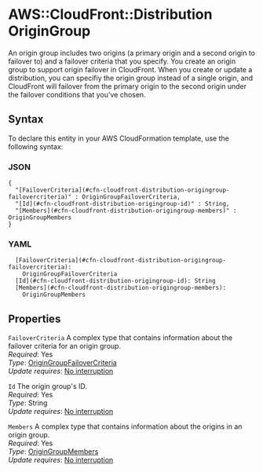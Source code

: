 # AWS::CloudFront::Distribution OriginGroup<a name="aws-properties-cloudfront-distribution-origingroup"></a>

An origin group includes two origins \(a primary origin and a second origin to failover to\) and a failover criteria that you specify\. You create an origin group to support origin failover in CloudFront\. When you create or update a distribution, you can specifiy the origin group instead of a single origin, and CloudFront will failover from the primary origin to the second origin under the failover conditions that you've chosen\.

## Syntax<a name="aws-properties-cloudfront-distribution-origingroup-syntax"></a>

To declare this entity in your AWS CloudFormation template, use the following syntax:

### JSON<a name="aws-properties-cloudfront-distribution-origingroup-syntax.json"></a>

```
{
  "[FailoverCriteria](#cfn-cloudfront-distribution-origingroup-failovercriteria)" : OriginGroupFailoverCriteria,
  "[Id](#cfn-cloudfront-distribution-origingroup-id)" : String,
  "[Members](#cfn-cloudfront-distribution-origingroup-members)" : OriginGroupMembers
}
```

### YAML<a name="aws-properties-cloudfront-distribution-origingroup-syntax.yaml"></a>

```
  [FailoverCriteria](#cfn-cloudfront-distribution-origingroup-failovercriteria):
    OriginGroupFailoverCriteria
  [Id](#cfn-cloudfront-distribution-origingroup-id): String
  [Members](#cfn-cloudfront-distribution-origingroup-members):
    OriginGroupMembers
```

## Properties<a name="aws-properties-cloudfront-distribution-origingroup-properties"></a>

`FailoverCriteria` <a name="cfn-cloudfront-distribution-origingroup-failovercriteria"></a>
A complex type that contains information about the failover criteria for an origin group\.  
_Required_: Yes  
_Type_: [OriginGroupFailoverCriteria](aws-properties-cloudfront-distribution-origingroupfailovercriteria.md)  
_Update requires_: [No interruption](https://docs.aws.amazon.com/AWSCloudFormation/latest/UserGuide/using-cfn-updating-stacks-update-behaviors.html#update-no-interrupt)

`Id` <a name="cfn-cloudfront-distribution-origingroup-id"></a>
The origin group's ID\.  
_Required_: Yes  
_Type_: String  
_Update requires_: [No interruption](https://docs.aws.amazon.com/AWSCloudFormation/latest/UserGuide/using-cfn-updating-stacks-update-behaviors.html#update-no-interrupt)

`Members` <a name="cfn-cloudfront-distribution-origingroup-members"></a>
A complex type that contains information about the origins in an origin group\.  
_Required_: Yes  
_Type_: [OriginGroupMembers](aws-properties-cloudfront-distribution-origingroupmembers.md)  
_Update requires_: [No interruption](https://docs.aws.amazon.com/AWSCloudFormation/latest/UserGuide/using-cfn-updating-stacks-update-behaviors.html#update-no-interrupt)
